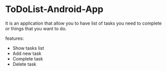 # ToDoList-Android-App
It is an application that allow you to have list of tasks you need to complete or things that you want to do.

features:

- Show tasks list
- Add new task
- Complete task
- Delete task
